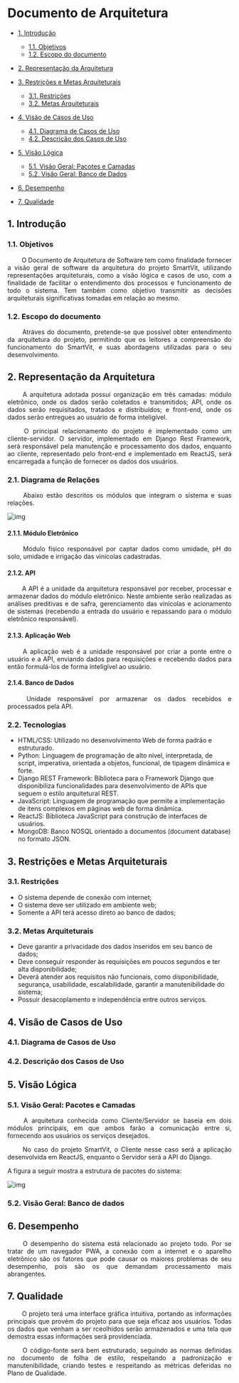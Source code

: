 # Documento de Arquitetura

- [1. Introdução](#_1-introdução)
  * [1.1. Objetivos](#_11-objetivos)
  * [1.2. Escopo do documento](#_12-escopo-do-documento)
- [2. Representação da Arquitetura](#_2-representação-da-arquitetura)
- [3. Restrições e Metas Arquiteturais](#_3-restrições-e-metas-arquiteturais)
  * [3.1. Restrições](#_31-restrições)
  * [3.2. Metas Arquiteturais](#_32-metas-arquiteturais)
- [4. Visão de Casos de Uso](#_4-visão-de-casos-de-uso)
  * [4.1. Diagrama de Casos de Uso](#_41-Diagrama-de-Casos-de-Uso)
  * [4.2. Descrição dos Casos de Uso](#_42-Descrição-dos-Casos-de-Uso)
- [5. Visão Lógica](#_5-visão-lógica)
  * [5.1. Visão Geral: Pacotes e Camadas](#_51-visão-geral-pacotes-e-camadas)
  * [5.2. Visão Geral: Banco de Dados](#_53-visão-geral-banco-de-dados)

- [6. Desempenho](#_6-desempenho)

- [7. Qualidade](#_7-qualidade)

## 1. Introdução

### 1.1. Objetivos

 <p align = "justify"> &emsp;&emsp; O Documento de Arquitetura de Software tem como finalidade fornecer a visão geral de software da arquitetura do projeto SmartVit, utilizando representações arquiteturais, como a visão lógica e casos de uso, com a finalidade de facilitar o entendimento dos processos e funcionamento de todo o sistema. Tem também como objetivo transmitir as decisões arquiteturais significativas tomadas em relação ao mesmo.</p>

###  1.2. Escopo do documento

<p align="justify"> &emsp;&emsp; Atráves do documento, pretende-se que possível obter entendimento da arquitetura do projeto, permitindo que os leitores a compreensão do funcionamento do SmartVit, e suas abordagens utilizadas para o seu desenvolvimento. </p>

## 2. Representação da Arquitetura

<p align="justify"> &emsp;&emsp; A arquitetura adotada possui organização em três camadas: módulo eletrônico, onde os dados serão coletados e transmitidos; API, onde os dados serão requisitados, tratados e distribuídos; e front-end, onde os dados serão entregues ao usuário de forma inteligível. </p>

<p align="justify"> &emsp;&emsp; O principal relacionamento do projeto é implementado como um cliente-servidor. O servidor, implementado em Django Rest Framework, será responsável pela manutenção e processamento dos dados, enquanto ao cliente, representado pelo front-end e implementado em ReactJS, será encarregada a função de fornecer os dados dos usuários. </p>

### 2.1. Diagrama de Relações

<p align="justify"> &emsp;&emsp; Abaixo estão descritos os módulos que integram o sistema e suas relações. </p>

![img](imgs/arquitetura.png)

#### 2.1.1. Módulo Eletrônico

<p align="justify"> &emsp;&emsp; Módulo físico responsável por captar dados como umidade, pH do solo, umidade e irrigação das vinícolas cadastradas. </p>

#### 2.1.2. API

<p align="justify"> &emsp;&emsp; A API é a unidade da arquitetura responsável por receber, processar e armazenar dados do módulo eletrônico. Neste ambiente serão realizadas as análises preditivas e de safra, gerenciamento das vinícolas e acionamento de sistemas (recebendo a entrada do usuário e repassando para o módulo eletrônico responsável). </p>

#### 2.1.3. Aplicação Web

<p align="justify"> &emsp;&emsp; A aplicação web é a unidade responsável por criar a ponte entre o usuário e a API, enviando dados para requisições e recebendo dados para então formulá-los de forma inteligível ao usuário. </p>

#### 2.1.4. Banco de Dados

<p align="justify"> &emsp;&emsp; Unidade responsável por armazenar os dados recebidos e processados pela API. </p>

### 2.2. Tecnologias

* HTML/CSS:	Utilizado no desenvolvimento Web de forma padrão e estruturado.
* Python: Linguagem de programação de alto nível, interpretada, de script, imperativa, orientada a objetos, funcional, de tipagem dinâmica e forte.
* Django REST Framework: Biblioteca para o Framework Django que disponibiliza funcionalidades para desenvolvimento de APIs que seguem o estilo arquitetural REST.
* JavaScript: Linguagem de programação que permite a implementação de itens complexos em páginas web de forma dinâmica.
* ReactJS: Biblioteca JavaScript para construção de interfaces de usuários.
* MongoDB: Banco NOSQL orientado a documentos (document database) no formato JSON.

## 3. Restrições e Metas Arquiteturais

### 3.1. Restrições

- O sistema depende de conexão com internet;
- O sistema deve ser utilizado em ambiente web;
- Somente a API terá acesso direto ao banco de dados;

### 3.2. Metas Arquiteturais

- Deve garantir a privacidade dos dados inseridos em seu banco de dados;
- Deve conseguir responder às requisições em poucos segundos e ter alta disponibilidade;
- Deverá atender aos requisitos não funcionais, como disponibilidade, segurança, usabilidade, escalabilidade, garantir a manutenibilidade do sistema;
- Possuir desacoplamento e independência entre outros serviços.

## 4. Visão de Casos de Uso

### 4.1. Diagrama de Casos de Uso

### 4.2. Descrição dos Casos de Uso

## 5. Visão Lógica

### 5.1. Visão Geral: Pacotes e Camadas

 <p align = "justify"> &emsp;&emsp; A arquitetura conhecida como Cliente/Servidor se baseia em dois módulos principais, em que ambos farão a comunicação entre si, fornecendo aos usuários os serviços desejados.
 <p align = "justify"> &emsp;&emsp; No caso do projeto SmartVit, o Cliente nesse caso será a aplicação desenvolvida em ReactJS, enquanto o Servidor será a API do Django.


A figura a seguir mostra a estrutura de pacotes do sistema:

![img](imgs/packagediagram.png)

### 5.2. Visão Geral: Banco de dados

## 6. Desempenho

 <p align = "justify"> &emsp;&emsp; O desempenho do sistema está relacionado ao projeto todo. Por se tratar de um navegador PWA, a conexão com a internet e o aparelho eletrônico  são os fatores que pode causar os maiores problemas de seu desempenho, pois são os que demandam processamento mais abrangentes.

## 7. Qualidade

<p align = "justify"> &emsp;&emsp; O projeto terá uma interface gráfica intuitiva, portando as informações principais que provém do projeto para que seja eficaz aos usuários. Todas os dados que venham a ser rceolhidos serão armazenados e uma tela que demostra essas informações será providenciada. </p>
<p align = "justify"> &emsp;&emsp; O código-fonte será bem estruturado, seguindo as normas definidas no documento de folha de estilo, respeitando a padronização e manutenibilidade, criando testes e respeitando as métricas deferidas no Plano de Qualidade.
